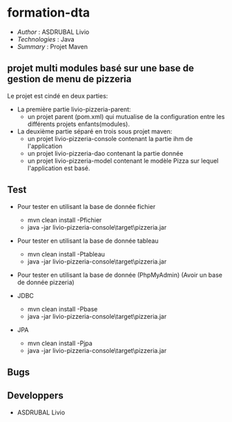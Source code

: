 # formation-dta

* *Author* : ASDRUBAL Livio
* *Technologies* : Java 
* *Summary* : Projet Maven

## projet multi modules basé sur une base de gestion de menu de pizzeria

Le projet est cindé en deux parties:
  * La première partie livio-pizzeria-parent:
    * un projet parent (pom.xml) qui mutualise de la configuration entre
les différents projets enfants(modules).
  * La deuxième partie séparé en trois sous projet maven:
    * un projet livio-pizzeria-console contenant la partie ihm de l'application
    * un projet livio-pizzeria-dao contenant la partie donnée
    * un projet livio-pizzeria-model contenant le modèle Pizza sur lequel l'application est basé.
 
 ## Test
 
* Pour tester en utilisant la base de donnée fichier 
   * mvn clean install -Pfichier
   * java -jar livio-pizzeria-console\target\pizzeria.jar 
  
* Pour tester en utilisant la base de donnée tableau
   * mvn clean install -Ptableau
   * java -jar livio-pizzeria-console\target\pizzeria.jar 

* Pour tester en utilisant la base de donnée (PhpMyAdmin)
(Avoir un base de donnée pizzeria)

* JDBC
   * mvn clean install -Pbase
   * java -jar livio-pizzeria-console\target\pizzeria.jar 
   
* JPA
   * mvn clean install -Pjpa
   * java -jar livio-pizzeria-console\target\pizzeria.jar 
 
 ## Bugs
 
 ## Developpers
 
* ASDRUBAL Livio


